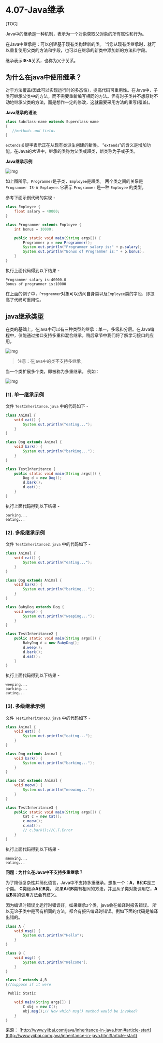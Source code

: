 # 4.07-Java继承

[TOC]

Java中的继承是一种机制，表示为一个对象获取父对象的所有属性和行为。

在Java中继承是：可以创建基于现有类构建新的类。 当您从现有类继承时，就可以重复使用父类的方法和字段，也可以在继承的新类中添加新的方法和字段。

继承表示**IS-A**关系，也称为父子关系。

## 为什么在java中使用继承？

对于方法覆盖(因此可以实现运行时的多态性)，提高代码可重用性。在Java中，子类可继承父类中的方法，而不需要重新编写相同的方法。但有时子类并不想原封不动地继承父类的方法，而是想作一定的修改，这就需要采用方法的重写(覆盖)。

**Java继承的语法**

```java
class Subclass-name extends Superclass-name  
{  
   //methods and fields  
}

```

`extends`关键字表示正在从现有类派生创建的新类。 “`extends`”的含义是增加功能。在Java的术语中，继承的类称为父类或超类，新类称为子或子类。

**Java继承示例**

![img](images/842090342_85538.jpg)

如上图所示，`Programmer`是子类，`Employee`是超类。 两个类之间的关系是`Programmer IS-A Employee`. 它表示 `Programmer` 是一种 `Employee` 的类型。

参考下面示例代码的实现 -

```java
class Employee {
    float salary = 40000;
}

class Programmer extends Employee {
    int bonus = 10000;

    public static void main(String args[]) {
        Programmer p = new Programmer();
        System.out.println("Programmer salary is:" + p.salary);
        System.out.println("Bonus of Programmer is:" + p.bonus);
    }
}

```

执行上面代码得到以下结果 -

```
Programmer salary is:40000.0
Bonus of programmer is:10000

```

在上面的例子中，`Programmer`对象可以访问自身类以及`Employee`类的字段，即提高了代码可重用性。

## java继承类型

在类的基础上，在java中可以有三种类型的继承：单一，多级和分层。在Java编程中，仅能通过接口支持多重和混合继承。稍后章节中我们将了解学习接口的应用。

![img](images/816090354_21318.jpg)

> 注意：在java中的类不支持多继承。

当一个类扩展多个类，即被称为多重继承。 例如：

![img](images/372090352_5F40634.jpg)

### (1). 单一继承示例

文件 `TestInheritance.java` 中的代码如下 -

```java
class Animal {
    void eat() {
        System.out.println("eating...");
    }
}

class Dog extends Animal {
    void bark() {
        System.out.println("barking...");
    }
}

class TestInheritance {
    public static void main(String args[]) {
        Dog d = new Dog();
        d.bark();
        d.eat();
    }
}

```

执行上面代码得到以下结果 -

```
barking...
eating...

```

### (2). 多级继承示例

文件 `TestInheritance2.java` 中的代码如下 -

```java
class Animal {
    void eat() {
        System.out.println("eating...");
    }
}

class Dog extends Animal {
    void bark() {
        System.out.println("barking...");
    }
}

class BabyDog extends Dog {
    void weep() {
        System.out.println("weeping...");
    }
}

class TestInheritance2 {
    public static void main(String args[]) {
        BabyDog d = new BabyDog();
        d.weep();
        d.bark();
        d.eat();
    }
}

```

执行上面代码得到以下结果 -

```
weeping...
barking...
eating...

```

### (3). 多级继承示例

文件 `TestInheritance3.java` 中的代码如下 -

```java
class Animal {
    void eat() {
        System.out.println("eating...");
    }
}

class Dog extends Animal {
    void bark() {
        System.out.println("barking...");
    }
}

class Cat extends Animal {
    void meow() {
        System.out.println("meowing...");
    }
}

class TestInheritance3 {
    public static void main(String args[]) {
        Cat c = new Cat();
        c.meow();
        c.eat();
        // c.bark();//C.T.Error
    }
}

```

执行上面代码得到以下结果 -

```
meowing...
eating...

```

**问题：为什么在Java中不支持多重继承？**

为了降低复杂性并简化语言，Java中不支持多重继承。想象一个：**A**，**B**和**C**是三个类。 **C**类继承**A**和**B**类。 如果**A**和**B**类有相同的方法，并且从子类对象调用它，**A**或**B**类的调用方法会有歧义。

因为编译时错误比运行时错误好，如果继承`2`个类，java会在编译时报告错误。 所以无论子类中是否有相同的方法，都会有报告编译时错误。例如下面的代码是编译出错的。

```java
class A {
    void msg() {
        System.out.println("Hello");
    }
}

class B {
    void msg() {
        System.out.println("Welcome");
    }
}

class C extends A,B
{//suppose if it were  

 Public Static

    void main(String args[]) {
        C obj = new C();
        obj.msg();// Now which msg() method would be invoked?
    }
}
```

来源： [http://www.yiibai.com/java/inheritance-in-java.html#article-start](http://www.yiibai.com/java/inheritance-in-java.html#article-start)